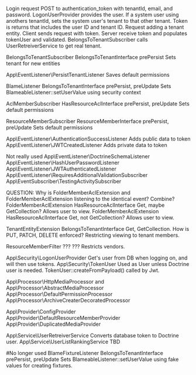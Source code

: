 Login request POST to authentication_token with tenantId, email, and password.
    LogonUserProvider provides the user.  If a system user using anothers tenantId, sets the system user's tenant to that other tenant.
    Token is returns that includes the user ID and tenant ID.
Request adding a tenant entity.
    Client sends request with token.
    Server receive token and populates tokenUser and validated.
    BelongsToTenantSubscriber calls UserRetreiverService to get real tenant.
    

BelongsToTenantSubscriber
    BelongsToTenantInterface
        prePersist
            Sets tenant for new entities

App\EventListener\PersistTenantListener
    Saves default permissions

BlameListener
    BelongsToTenantInterface
        prePersist, preUpdate
            Sets BlameableListener::setUserValue using security context


AclMemberSubscriber
    HasResourceAclInterface
        prePersist, preUpdate
            Sets default permissions

ResourceMemberSubscriber
    ResourceMemberInterface
        prePersist, preUpdate
            Sets default permissions

App\EventListener\AuthenticationSuccessListener
    Adds public data to token
App\EventListener\JWTCreatedListener
    Adds private data to token
    

Not really used
    App\EventListener\DoctrineSchemaListener
    App\EventListener\HashUserPasswordListener
    App\EventListener\JWTAuthenticatedListener
    App\EventListener\RequiresAdditionalValidationSubscriber
    App\EventSubscriber\TestingActivitySubscriber

QUESTION: Why is FolderMemberAclExtension and FolderMemberAclExtension listening to the identical event?  Combine?
FolderMemberAclExtension
    HasResourceAclInterface
        Get, maybe GetCollection?
            Allows user to view.
FolderMemberAclExtension
    HasResourceAclInterface
        Get, not GetCollection?
            Allows user to view.

TenantEntityExtension
    BelongsToTenantInterface
        Get, GetCollection.  How is PUT, PATCH, DELETE enforced?
            Restricting viewing to tenant members.

ResourceMemberFilter
    ???
        ???
            Restricts vendors.

App\Security\LogonUserProvider
    Get's user from DB when logging on, and will then use tokens.
App\Security\TokenUser
    Used as User unless Doctrine user is needed.  TokenUser::createFromPayload() called by Jwt.

App\Processor\HttpMediaProcessor and App\Processor\AbstractMediaProcessor
App\Processor\DefaultPermissionProcessor
App\Processor\ArchiveCreaterDecoratedProcessor

App\Provider\ConfigProvider
App\Provider\DefaultResourceMemberProvider
App\Provider\DuplicatedMediaProvider



App\Service\UserRetreiverService
    Converts database token to Doctrine user.
App\Service\UserListRankingService
    TBD


#No longer used
BlameFixtureListener
    BelongsToTenantInterface
        prePersist, preUpdate
            Sets BlameableListener::setUserValue using fake values for creating fixtures.
